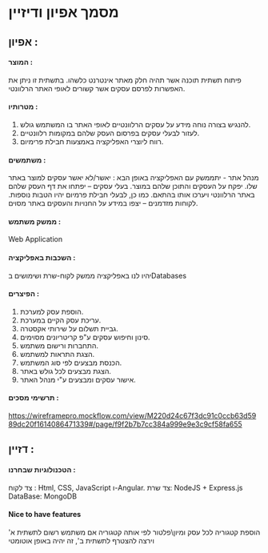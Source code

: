 # מסמך אפיון ודיזיין
## אפיון :
#### המוצר : 
פיתוח תשתית תוכנה אשר תהיה חלק מאתר אינטרנט כלשהו.
בתשתית זו ניתן את האפשרות לפרסם עסקים אשר קשורים לאופי האתר הרלוונטי.
#### מטרותיו : 
1. להנגיש בצורה נוחה מידע על עסקים הרלוונטיים לאופי האתר בו המשתמש גולש.
2. לעזור לבעלי עסקים בפרסום העסק שלהם במקומות רלוונטיים.
3. רווח ליוצרי האפליקציה באמצעות חבילת פרימיום.

#### משתמשים :
מנהל אתר  - יתממשק עם האפליקציה באופן הבא :
יאשר/לא יאשר עסקים למוצר באתר שלו.
יפקח על העסקים והתוכן שלהם במוצר.
בעלי עסקים – יפתחו את דף העסק שלהם באתר הרלוונטי ויערכו אותו בהתאם.
כמו כן, לבעלי חבילת פרמיום יהיו הטבות נוספות.
לקוחות מזדמנים – יצפו במידע על החנויות והעסקים באתר מסוים.
#### ממשק משתמש : 
Web Application 
#### השכבות באפליקציה :
יהיו לנו באפליקציה ממשק לקוח-שרת ושימושים בDatabases 
#### הפיצרים :
1. הוספת עסק למערכת.
2. עריכת עסק הקיים במערכת.
3. גביית תשלום על שירותי אקסטרה.
4. סינון וחיפוש עסקים ע"פ קריטריונים מסוימים.
5. התחברות ורישום משתמש.
6. הצגת התראות למשתמש.
7. הכנסת מבצעים לפי סוג המשתמש.
8. הצגת מבצעים לכל גולש באתר.
9. אישור עסקים ומבצעים ע"י מנהל האתר.

#### תרשימי מסכים :
https://wireframepro.mockflow.com/view/M220d24c67f3dc91c0ccb63d5989dc20f1614086471339#/page/f9f2b7b7cc384a999e9e3c9cf58fa655


## דזיין :
#### הטכנולוגיות שבחרנו :
צד לקוח : Html, CSS, JavaScript ו-Angular.
צד שרת: NodeJS + Express.js
DataBase: MongoDB

#### Nice to have features
הוספת קטגוריה לכל עסק ומיון\פלטור לפי אותה קטגוריה
אם משתמש רשום לתשתית א' וירצה להצטרף לתשתית ב', זה יהיה באופן אוטומטי

